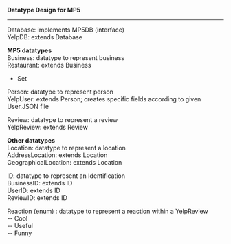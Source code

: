**Datatype Design for MP5**
***
Database: implements MP5DB (interface)  
YelpDB: extends Database  



**MP5 datatypes**  
Business: datatype to represent business  
Restaurant: extends Business  
  - Set <Review>  
  
Person: datatype to represent person  
YelpUser: extends Person; creates specific fields according to given User.JSON file  

Review: datatype to represent a review  
YelpReview: extends Review  


**Other datatypes**  
Location: datatype to represent a location  
AddressLocation: extends Location  
GeographicalLocation: extends Location  

ID: datatype to represent an Identification  
BusinessID: extends ID  
UserID: extends ID  
ReviewID: extends ID  

Reaction (enum) : datatype to represent a reaction within a YelpReview  
  -- Cool  
  -- Useful  
  -- Funny  

